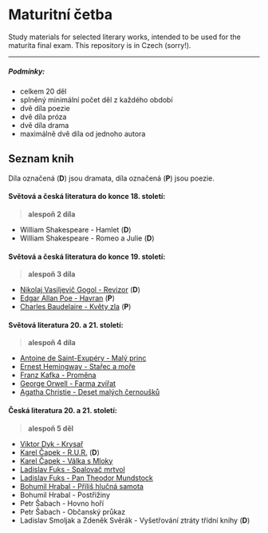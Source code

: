 # Maturitní četba
Study materials for selected literary works, intended to be used for the maturita final exam. This repository is in Czech (sorry!).

---
##### Podmínky:
- celkem 20 děl
- splněný minimální počet děl z každého období
- dvě díla poezie
- dvě díla próza
- dvě díla drama
- maximálně dvě díla od jednoho autora
## Seznam knih
Díla označená (**D**) jsou dramata, díla označená (**P**) jsou poezie.
#### Světová a česká literatura do konce 18. století:
> **alespoň 2 díla**
- William Shakespeare - Hamlet (**D**)
- William Shakespeare - Romeo a Julie (**D**)
#### Světová a česká literatura do konce 19. století:
> **alespoň 3 díla**
- [Nikolaj Vasiljevič Gogol - Revizor](Knihy/Nikolaj%20Vasiljevič%20Gogol%20-%20Revizor.md) (**D**)
- [Edgar Allan Poe - Havran](Knihy/Edgar%20Allan%20Poe%20-%20Havran.md) (**P**)
- [Charles Baudelaire - Květy zla](Knihy/Charles%20Baudelaire%20-%20Květy%20zla.md) (**P**)
#### Světová literatura 20. a 21. století:
> **alespoň 4 díla**
- [Antoine de Saint-Exupéry - Malý princ](Knihy/Antoine%20de%20Saint-Exupéry%20-%20Malý%20princ.md)
- [Ernest Hemingway - Stařec a moře](Knihy/Ernest%20Hemingway%20-%20Stařec%20a%20moře.md)
- [Franz Kafka - Proměna](Knihy/Franz%20Kafka%20-%20Proměna.md)
- [George Orwell - Farma zvířat](Knihy/George%20Orwell%20-%20Farma%20zvířat.md)
- [Agatha Christie - Deset malých černoušků](Knihy/Agatha%20Christie%20-%20Deset%20malých%20černoušků.md)
#### Česká literatura 20. a 21. století:
> **alespoň 5 děl**
- [Viktor Dyk - Krysař](Knihy/Viktor%20Dyk%20-%20Krysař.md)
- [Karel Čapek - R.U.R.](Knihy/Karel%20Čapek%20-%20R.U.R..md) (**D**)
- [Karel Čapek - Válka s Mloky](Knihy/Karel%20Čapek%20-%20Válka%20s%20Mloky.md)
- [Ladislav Fuks - Spalovač mrtvol](Knihy/Ladislav%20Fuks%20-%20Spalovač%20mrtvol.md)
- [Ladislav Fuks - Pan Theodor Mundstock](Knihy/Ladislav%20Fuks%20-%20Pan%20Theodor%20Mundstock.md)
- [Bohumil Hrabal - Příliš hlučná samota](Knihy/Bohumil%20Hrabal%20-%20Příliš%20hlučná%20samota)
- Bohumil Hrabal - Postřižiny
- Petr Šabach - Hovno hoří
- Petr Šabach - Občanský průkaz
- Ladislav Smoljak a Zdeněk Svěrák - Vyšetřování ztráty třídní knihy (**D**)